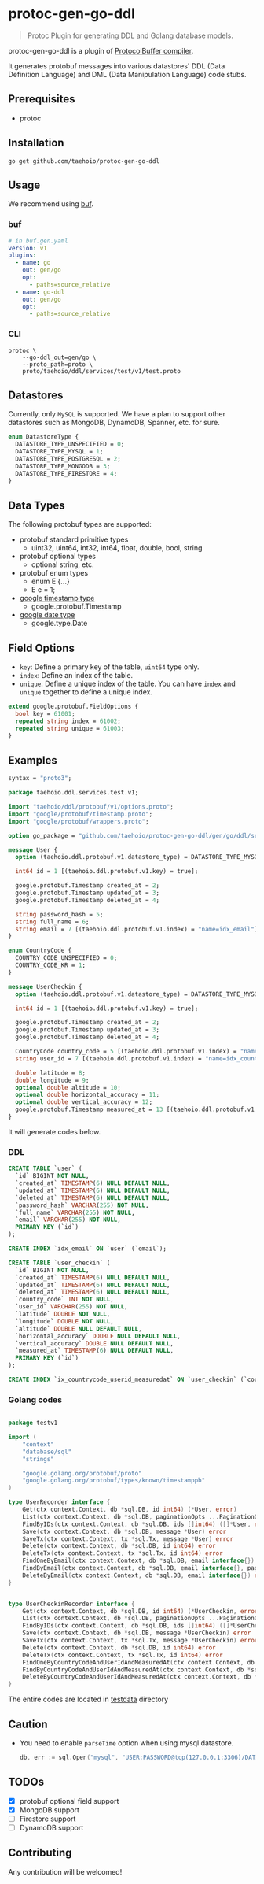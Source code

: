 # protoc-gen-go-ddl

> Protoc Plugin for generating DDL and Golang database models.

protoc-gen-go-ddl is a plugin of [ProtocolBuffer compiler](https://github.com/protocolbuffers/protobuf).

It generates protobuf messages into various datastores' DDL (Data Definition Language) and DML (Data Manipulation Language) code stubs.

## Prerequisites

- protoc

## Installation

```shell
go get github.com/taehoio/protoc-gen-go-ddl
```

## Usage

We recommend using [buf](https://github.com/bufbuild/buf).

### buf

```yaml
# in buf.gen.yaml
version: v1
plugins:
  - name: go
    out: gen/go
    opt:
      - paths=source_relative
  - name: go-ddl
    out: gen/go
    opt:
      - paths=source_relative
```

### CLI

```shell
protoc \
    --go-ddl_out=gen/go \
    --proto_path=proto \
    proto/taehoio/ddl/services/test/v1/test.proto
```

## Datastores

Currently, only `MySQL` is supported. We have a plan to support other datastores such as MongoDB, DynamoDB, Spanner, etc. for sure.

```protobuf
enum DatastoreType {
  DATASTORE_TYPE_UNSPECIFIED = 0;
  DATASTORE_TYPE_MYSQL = 1;
  DATASTORE_TYPE_POSTGRESQL = 2;
  DATASTORE_TYPE_MONGODB = 3;
  DATASTORE_TYPE_FIRESTORE = 4;
}
```

## Data Types

The following protobuf types are supported:

- protobuf standard primitive types
  - uint32, uint64, int32, int64, float, double, bool, string
- protobuf optional types
  - optional string, etc.
- protobuf enum types
  - enum E {...}
  - E e = 1;
- [google timestamp type](https://github.com/golang/protobuf/blob/master/ptypes/timestamp/timestamp.proto)
  - google.protobuf.Timestamp
- [google date type](https://github.com/googleapis/googleapis/blob/master/google/type/date.proto)
  - google.type.Date

## Field Options

- `key`: Define a primary key of the table, `uint64` type only.
- `index`: Define an index of the table.
- `unique`: Define a unique index of the table.
  You can have `index` and `unique` together to define a unique index.

```protobuf
extend google.protobuf.FieldOptions {
  bool key = 61001;
  repeated string index = 61002;
  repeated string unique = 61003;
}
```

## Examples

```protobuf
syntax = "proto3";

package taehoio.ddl.services.test.v1;

import "taehoio/ddl/protobuf/v1/options.proto";
import "google/protobuf/timestamp.proto";
import "google/protobuf/wrappers.proto";

option go_package = "github.com/taehoio/protoc-gen-go-ddl/gen/go/ddl/services/test/v1;testv1";

message User {
  option (taehoio.ddl.protobuf.v1.datastore_type) = DATASTORE_TYPE_MYSQL;

  int64 id = 1 [(taehoio.ddl.protobuf.v1.key) = true];

  google.protobuf.Timestamp created_at = 2;
  google.protobuf.Timestamp updated_at = 3;
  google.protobuf.Timestamp deleted_at = 4;

  string password_hash = 5;
  string full_name = 6;
  string email = 7 [(taehoio.ddl.protobuf.v1.index) = "name=idx_email"];
}

enum CountryCode {
  COUNTRY_CODE_UNSPECIFIED = 0;
  COUNTRY_CODE_KR = 1;
}

message UserCheckin {
  option (taehoio.ddl.protobuf.v1.datastore_type) = DATASTORE_TYPE_MYSQL;

  int64 id = 1 [(taehoio.ddl.protobuf.v1.key) = true];

  google.protobuf.Timestamp created_at = 2;
  google.protobuf.Timestamp updated_at = 3;
  google.protobuf.Timestamp deleted_at = 4;

  CountryCode country_code = 5 [(taehoio.ddl.protobuf.v1.index) = "name=idx_countrycode_userid_measuredat"];
  string user_id = 7 [(taehoio.ddl.protobuf.v1.index) = "name=idx_countrycode_userid_measuredat"];

  double latitude = 8;
  double longitude = 9;
  optional double altitude = 10;
  optional double horizontal_accuracy = 11;
  optional double vertical_accuracy = 12;
  google.protobuf.Timestamp measured_at = 13 [(taehoio.ddl.protobuf.v1.index) = "name=ix_countrycode_userid_measuredat"];
}
```

It will generate codes below.

### DDL

```sql
CREATE TABLE `user` (
  `id` BIGINT NOT NULL,
  `created_at` TIMESTAMP(6) NULL DEFAULT NULL,
  `updated_at` TIMESTAMP(6) NULL DEFAULT NULL,
  `deleted_at` TIMESTAMP(6) NULL DEFAULT NULL,
  `password_hash` VARCHAR(255) NOT NULL,
  `full_name` VARCHAR(255) NOT NULL,
  `email` VARCHAR(255) NOT NULL,
  PRIMARY KEY (`id`)
);

CREATE INDEX `idx_email` ON `user` (`email`);

CREATE TABLE `user_checkin` (
  `id` BIGINT NOT NULL,
  `created_at` TIMESTAMP(6) NULL DEFAULT NULL,
  `updated_at` TIMESTAMP(6) NULL DEFAULT NULL,
  `deleted_at` TIMESTAMP(6) NULL DEFAULT NULL,
  `country_code` INT NOT NULL,
  `user_id` VARCHAR(255) NOT NULL,
  `latitude` DOUBLE NOT NULL,
  `longitude` DOUBLE NOT NULL,
  `altitude` DOUBLE NULL DEFAULT NULL,
  `horizontal_accuracy` DOUBLE NULL DEFAULT NULL,
  `vertical_accuracy` DOUBLE NULL DEFAULT NULL,
  `measured_at` TIMESTAMP(6) NULL DEFAULT NULL,
  PRIMARY KEY (`id`)
);

CREATE INDEX `ix_countrycode_userid_measuredat` ON `user_checkin` (`country_code`, `user_id`, `measured_at`);
```

### Golang codes

```go

package testv1

import (
    "context"
    "database/sql"
    "strings"

    "google.golang.org/protobuf/proto"
    "google.golang.org/protobuf/types/known/timestamppb"
)

type UserRecorder interface {
	Get(ctx context.Context, db *sql.DB, id int64) (*User, error)
	List(ctx context.Context, db *sql.DB, paginationOpts ...PaginationOption) ([]*User, error)
	FindByIDs(ctx context.Context, db *sql.DB, ids []int64) ([]*User, error)
	Save(ctx context.Context, db *sql.DB, message *User) error
	SaveTx(ctx context.Context, tx *sql.Tx, message *User) error
	Delete(ctx context.Context, db *sql.DB, id int64) error
	DeleteTx(ctx context.Context, tx *sql.Tx, id int64) error
	FindOneByEmail(ctx context.Context, db *sql.DB, email interface{}) (*User, error)
	FindByEmail(ctx context.Context, db *sql.DB, email interface{}, paginationOpts ...PaginationOption) ([]*User, error)
	DeleteByEmail(ctx context.Context, db *sql.DB, email interface{}) error
}


type UserCheckinRecorder interface {
	Get(ctx context.Context, db *sql.DB, id int64) (*UserCheckin, error)
	List(ctx context.Context, db *sql.DB, paginationOpts ...PaginationOption) ([]*UserCheckin, error)
	FindByIDs(ctx context.Context, db *sql.DB, ids []int64) ([]*UserCheckin, error)
	Save(ctx context.Context, db *sql.DB, message *UserCheckin) error
	SaveTx(ctx context.Context, tx *sql.Tx, message *UserCheckin) error
	Delete(ctx context.Context, db *sql.DB, id int64) error
	DeleteTx(ctx context.Context, tx *sql.Tx, id int64) error
	FindOneByCountryCodeAndUserIdAndMeasuredAt(ctx context.Context, db *sql.DB, countryCode interface{}, userId interface{}, measuredAtStartTime interface{}, measuredAtEndTime interface{}) (*UserCheckin, error)
	FindByCountryCodeAndUserIdAndMeasuredAt(ctx context.Context, db *sql.DB, countryCode interface{}, userId interface{}, measuredAtStartTime interface{}, measuredAtEndTime interface{}, paginationOpts ...PaginationOption) ([]*UserCheckin, error)
	DeleteByCountryCodeAndUserIdAndMeasuredAt(ctx context.Context, db *sql.DB, countryCode interface{}, userId interface{}, measuredAtStartTime interface{}, measuredAtEndTime interface{}) error
}

```

The entire codes are located in [testdata](/testdata) directory

## Caution

- You need to enable `parseTime` option when using mysql datastore.
  ```go
  db, err := sql.Open("mysql", "USER:PASSWORD@tcp(127.0.0.1:3306)/DATABASE?parseTime=true")
  ```

## TODOs

- [x] protobuf optional field support
- [x] MongoDB support
- [ ] Firestore support
- [ ] DynamoDB support

## Contributing

Any contribution will be welcomed!
